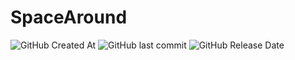 # SpaceAround
![GitHub Created At](https://img.shields.io/github/created-at/K0RSY/SpaceAround) ![GitHub last commit](https://img.shields.io/github/last-commit/K0RSY/SpaceAround) ![GitHub Release Date](https://img.shields.io/github/release-date/K0RSY/SpaceAround)
